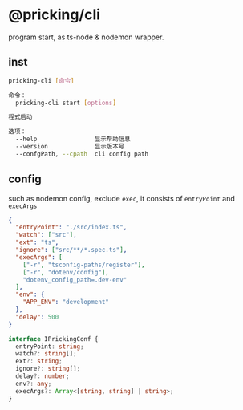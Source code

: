 # @pricking/cli

program start, as ts-node & nodemon wrapper.

## inst

```bash
pricking-cli [命令]

命令：
  pricking-cli start [options]

程式启动

选项：
  --help                显示帮助信息                                      [布尔]
  --version             显示版本号                                        [布尔]
  --confgPath, --cpath  cli config path                                 [字符串]
```

## config

such as nodemon config, exclude `exec`, it consists of `entryPoint` and `execArgs`

```json
{
  "entryPoint": "./src/index.ts",
  "watch": ["src"],
  "ext": "ts",
  "ignore": ["src/**/*.spec.ts"],
  "execArgs": [
    ["-r", "tsconfig-paths/register"],
    ["-r", "dotenv/config"],
    "dotenv_config_path=.dev-env"
  ],
  "env": {
    "APP_ENV": "development"
  },
  "delay": 500
}
```

```ts
interface IPrickingConf {
  entryPoint: string;
  watch?: string[];
  ext?: string;
  ignore?: string[];
  delay?: number;
  env?: any;
  execArgs?: Array<[string, string] | string>;
}
```
